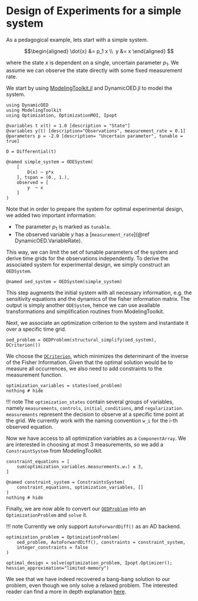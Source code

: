 # Design of Experiments for a simple system

As a pedagogical example, lets start with a simple system.

```math 
\begin{aligned}
\dot{x} &= p_1 x \\ 
y &= x
\end{aligned} 
```
where the state $x$ is dependent on a single, uncertain parameter $p_1$. We assume we can observe the state directly with some fixed measurement rate.

We start by using [ModelingToolkit.jl](https://github.com/SciML/ModelingToolkit.jl) and DynamicOED.jl to model the system.

```@example 1D
using DynamicOED
using ModelingToolkit
using Optimization, OptimizationMOI, Ipopt

@variables t x(t) = 1.0 [description = "State"] 
@variables y(t) [description="Observations", measurement_rate = 0.1]
@parameters p = -2.0 [description= "Uncertain parameter", tunable = true]

D = Differential(t)

@named simple_system = ODESystem(
    [
        D(x) ~ p*x
    ], tspan = (0., 1.), 
    observed = [
        y  ~ x
    ]
)
```

Note that in order to prepare the system for optimal experimental design, we added two important information:

- The parameter $p_1$ is marked as `tunable`. 
- The observed variable $y$ has a [`measurement_rate`](@ref DynamicOED.VariableRate).

This way, we can limit the set of tunable parameters of the system and derive time grids for the observations independently. To derive the associated system for experimental design, we simply construct an `OEDSystem`. 

```@example 1D
@named oed_system = OEDSystem(simple_system)
```

This step augments the initial system with all necessary information, e.g. the sensitivity equations and the dynamics of the fisher information matrix. The output is simply another `ODESystem`, hence we can use available transformations and simplification routines from ModelingToolkit. 

Next, we associate an optimization criterion to the system and instantiate it over a specific time grid.

```@example 1D
oed_problem = OEDProblem(structural_simplify(oed_system), DCriterion())
```

We choose the [`DCriterion`](@ref), which minimizes the determinant of the inverse of the Fisher Information. Given that the optimal solution would be to measure all occurrences, we also need to add constraints to the measurement function.

```@example 1D
optimization_variables = states(oed_problem)
nothing # hide

```

!!! note 
    The `optimization_states` contain several groups of variables, namely `measurements`, `controls`, `initial_conditions`, and `regularization`. `measurements` represent the decision to observe at a specific time point at the grid. We currently work with the naming convention `w_i` for the i-th observed equation.

Now we have access to all optimization variables as a `ComponentArray`. We are interested in choosing at most 3 measurements, so we add a `ConstraintSystem` from ModelingToolkit.

```@example 1D
constraint_equations = [
    sum(optimization_variables.measurements.w₁) ≲ 3,
]

@named constraint_system = ConstraintsSystem(
    constraint_equations, optimization_variables, []
)
nothing # hide
```

Finally, we are now able to convert our [`OEDProblem`](@ref) into an `OptimizationProblem` and `solve` it.

!!! note 
    Currently we only support `AutoForwardDiff()` as an AD backend.


```@example 1D
optimization_problem = OptimizationProblem(
    oed_problem, AutoForwardDiff(), constraints = constraint_system,
    integer_constraints = false
)

optimal_design = solve(optimization_problem, Ipopt.Optimizer(); hessian_approximation="limited-memory")
```


We see that we have indeed recovered a bang-bang solution to our problem, even though we only solve a relaxed problem. The interested reader can find a more in depth explanation [here](https://mathopt.de/PUBLICATIONS/Sager2005.pdf). 
